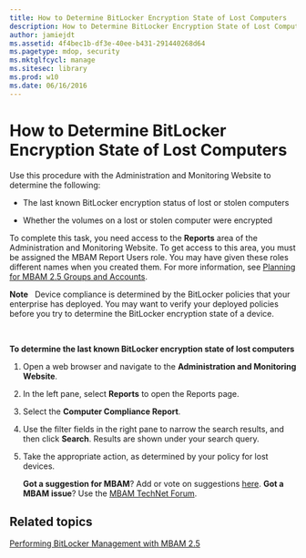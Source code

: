 ```yaml
---
title: How to Determine BitLocker Encryption State of Lost Computers
description: How to Determine BitLocker Encryption State of Lost Computers
author: jamiejdt
ms.assetid: 4f4bec1b-df3e-40ee-b431-291440268d64
ms.pagetype: mdop, security
ms.mktglfcycl: manage
ms.sitesec: library
ms.prod: w10
ms.date: 06/16/2016
---
```



# How to Determine BitLocker Encryption State of Lost Computers


Use this procedure with the Administration and Monitoring Website to determine the following:

-   The last known BitLocker encryption status of lost or stolen computers

-   Whether the volumes on a lost or stolen computer were encrypted

To complete this task, you need access to the **Reports** area of the Administration and Monitoring Website. To get access to this area, you must be assigned the MBAM Report Users role. You may have given these roles different names when you created them. For more information, see [Planning for MBAM 2.5 Groups and Accounts](planning-for-mbam-25-groups-and-accounts.md#bkmk-helpdesk-roles).

**Note**  
Device compliance is determined by the BitLocker policies that your enterprise has deployed. You may want to verify your deployed policies before you try to determine the BitLocker encryption state of a device.

 

**To determine the last known BitLocker encryption state of lost computers**

1.  Open a web browser and navigate to the **Administration and Monitoring Website**.

2.  In the left pane, select **Reports** to open the Reports page.

3.  Select the **Computer Compliance Report**.

4.  Use the filter fields in the right pane to narrow the search results, and then click **Search**. Results are shown under your search query.

5.  Take the appropriate action, as determined by your policy for lost devices.

    **Got a suggestion for MBAM**? Add or vote on suggestions [here](http://mbam.uservoice.com/forums/268571-microsoft-bitlocker-administration-and-monitoring). **Got a MBAM issue**? Use the [MBAM TechNet Forum](https://social.technet.microsoft.com/Forums/home?forum=mdopmbam).

## Related topics


[Performing BitLocker Management with MBAM 2.5](performing-bitlocker-management-with-mbam-25.md)

 

 





